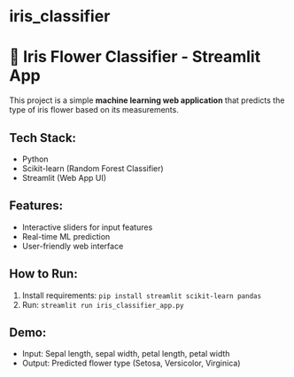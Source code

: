 # iris_classifier
# 🌸 Iris Flower Classifier - Streamlit App

This project is a simple **machine learning web application** that predicts the type of iris flower based on its measurements.

## Tech Stack:
- Python
- Scikit-learn (Random Forest Classifier)
- Streamlit (Web App UI)

## Features:
- Interactive sliders for input features
- Real-time ML prediction
- User-friendly web interface

## How to Run:
1. Install requirements: `pip install streamlit scikit-learn pandas`
2. Run: `streamlit run iris_classifier_app.py`

## Demo:
- Input: Sepal length, sepal width, petal length, petal width
- Output: Predicted flower type (Setosa, Versicolor, Virginica)
